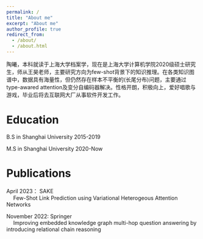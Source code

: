 ```yaml
---
permalink: /
title: "About me"
excerpt: "About me"
author_profile: true
redirect_from: 
  - /about/
  - /about.html
---
```


陶曦，本科就读于上海大学档案学，现在是上海大学计算机学院2020级硕士研究生，师从王昊老师，主要研究方向为few-shot背景下的知识推理。在各类知识图谱中，数据具有海量性，但仍然存在样本不平衡的(长尾分布)问题，主要通过type-awared attention及变分自编码器解决。性格开朗，积极向上，爱好唱歌与游戏，毕业后将去互联网大厂从事软件开发工作。

Education
======
B.S in Shanghai University 2015-2019

M.S in Shanghai University 2020-Now


Publications
======
April 2023： SAKE  
      &#8195; Few-Shot Link Prediction using Variational Heterogeous Attention Networks

November 2022: Springer  
      &#8195;  Improving embedded knowledge graph multi-hop question answering by introducing relational chain reasoning


